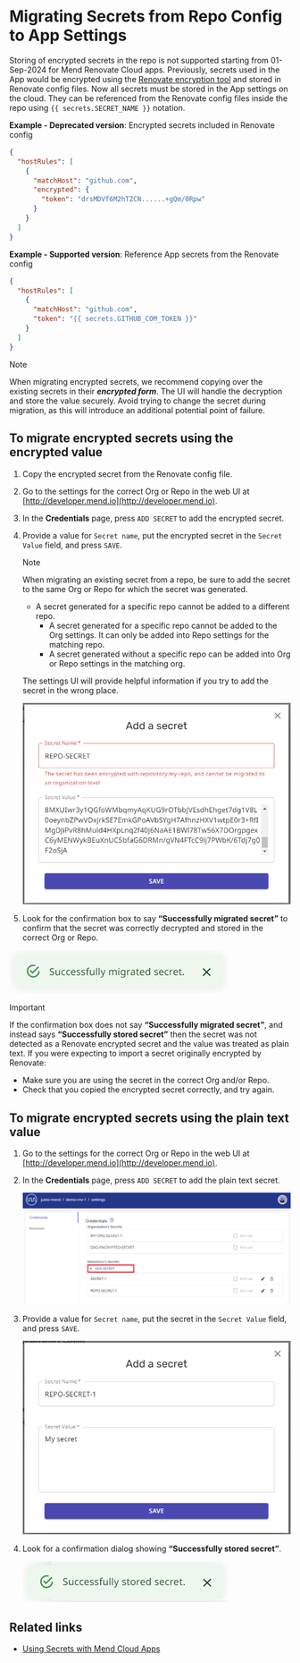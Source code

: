 # Migrating Secrets from Repo Config to App Settings

Storing of encrypted secrets in the repo is not supported starting from 01-Sep-2024 for Mend Renovate Cloud apps.
Previously, secrets used in the App would be encrypted using the [Renovate encryption tool](https://app.renovatebot.com/encrypt) and stored in Renovate config files.
Now all secrets must be stored in the App settings on the cloud.
They can be referenced from the Renovate config files inside the repo using `{{ secrets.SECRET_NAME }}` notation.

**Example - Deprecated version**: Encrypted secrets included in Renovate config

```json
{
  "hostRules": [
    {
      "matchHost": "github.com",
      "encrypted": {
        "token": "drsMDVf6M2hTZCN......+gQm/0Rpw"
      }
    }
  ]
}
```

**Example - Supported version**: Reference App secrets from the Renovate config

```json
{
  "hostRules": [
    {
      "matchHost": "github.com",
      "token": "{{ secrets.GITHUB_COM_TOKEN }}"
    }
  ]
}
```

> [!NOTE]
>
> When migrating encrypted secrets, we recommend copying over the existing secrets in their _**encrypted form**_. The UI will handle the decryption and store the value securely.
> Avoid trying to change the secret during migration, as this will introduce an additional potential point of failure.

## To migrate encrypted secrets using the encrypted value

1. Copy the encrypted secret from the Renovate config file.

2. Go to the settings for the correct Org or Repo in the web UI at [http://developer.mend.io](http://developer.mend.io).

3. In the **Credentials** page, press `ADD SECRET` to add the encrypted secret.

4. Provide a value for `Secret name`, put the encrypted secret in the `Secret Value` field, and press `SAVE`.

   > [!NOTE]
   >
   > When migrating an existing secret from a repo, be sure to add the secret to the same Org or Repo for which the secret was generated.
   >
   > - A secret generated for a specific repo cannot be added to a different repo.
   >   - A secret generated for a specific repo cannot be added to the Org settings. It can only be added into Repo settings for the matching repo.
   >   - A secret generated without a specific repo can be added into Org or Repo settings in the matching org.

   The settings UI will provide helpful information if you try to add the secret in the wrong place.

   ![Migrating secrets error](../assets/images/app-settings/encrypted-secrets-error.png)

5. Look for the confirmation box to say **“Successfully migrated secret”** to confirm that the secret was correctly decrypted and stored in the correct Org or Repo.

![Successfully migrated secret](../assets/images/app-settings/stored-secret-encrypted.png)

> [!IMPORTANT]
>
> If the confirmation box does not say **“Successfully migrated secret”**, and instead says **“Successfully stored secret”** then the secret was not detected as a Renovate encrypted secret and the value was treated as plain text.
> If you were expecting to import a secret originally encrypted by Renovate:
>
> - Make sure you are using the secret in the correct Org and/or Repo.
> - Check that you copied the encrypted secret correctly, and try again.

## To migrate encrypted secrets using the plain text value

1. Go to the settings for the correct Org or Repo in the web UI at [http://developer.mend.io](http://developer.mend.io).

2. In the **Credentials** page, press `ADD SECRET` to add the plain text secret.

   ![Add repo secret](../assets/images/app-settings/add-repo-secret.png)

3. Provide a value for `Secret name`, put the secret in the `Secret Value` field, and press `SAVE`.

   ![Add a Secret dialog box](../assets/images/app-settings/add-a-secret.png)

4. Look for a confirmation dialog showing **“Successfully stored secret”**.

   ![Successfully stored secret](../assets/images/app-settings/stored-secret-plaintext.png)

## Related links

- [Using Secrets with Mend Cloud Apps](app-secrets.md)
